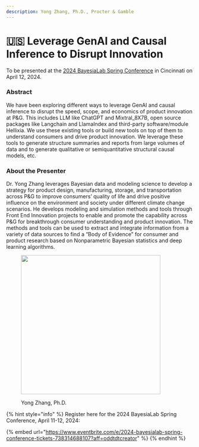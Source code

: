 ```yaml
---
description: Yong Zhang, Ph.D., Procter & Gamble
---
```


# 🇺🇸 Leverage GenAI and Causal Inference to Disrupt Innovation

To be presented at the [2024 BayesiaLab Spring Conference](./) in Cincinnati on April 12, 2024.

### Abstract

We have been exploring different ways to leverage GenAI and causal inference to disrupt the speed, scope, and economics of product innovation at P\&G. This includes LLM like ChatGPT and Mixtral\_8X7B, open source packages like Langchain and LlamaIndex and third-party software/module Hellixia. We use these existing tools or build new tools on top of them to understand consumers and drive product innovation. We leverage these tools to generate structure summaries and reports from large volumes of data and to generate qualitative or semiquantitative structural causal models, etc.

### About the Presenter&#x20;

Dr. Yong Zhang leverages Bayesian data and modeling science to develop a strategy for product design, manufacturing, storage, and transportation across P\&G to improve consumers’ quality of life and drive positive influence on the environment and society under different climate change scenarios. He develops modeling and simulation methods and tools through Front End Innovation projects to enable and promote the capability across P\&G for breakthrough consumer understanding and product innovation. The methods and tools can be used to extract and integrate information from a variety of data sources to find a “Body of Evidence” for consumer and product research based on Nonparametric Bayesian statistics and deep learning algorithms.

<figure><img src="https://res.cloudinary.com/dvr3obmlj/image/upload/v1710880252/DSC01062_gbijql.webp" alt="" width="375"><figcaption><p>Yong Zhang, Ph.D.</p></figcaption></figure>

{% hint style="info" %}
Register here for the 2024 BayesiaLab Spring Conference, April 11-12, 2024:

{% embed url="https://www.eventbrite.com/e/2024-bayesialab-spring-conference-tickets-738314688107?aff=oddtdtcreator" %}
{% endhint %}
